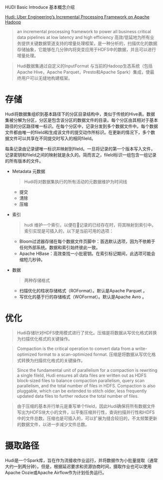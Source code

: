 HUDI Basic Introduce 基本概念介绍

[Hudi: Uber Engineering’s Incremental Processing Framework on Apache Hadoop](https://eng.uber.com/hoodie/)
> an incremental processing framework to power all business critical data pipelines at low latency and high efficiency
高效/低延地为所有业务提供关键数据管道支持的增量处理框架，是一种分析的，扫描优化的数据存储抽象，它能够在几分钟内将突变应用于HDFS中的数据，并且可以进行增量处理。

> Hudi数据集通过自定义的InputFormat 与当前的Hadoop生态系统（包括Apache Hive，Apache Parquet，Presto和Apache Spark）集成，使最终用户可以无缝地构建框架。


# 存储
Hudi将数据集组织到基本路径下的分区目录结构中，类似于传统的Hive表。数据集被分解为分区，分区是包含该分区的数据文件的目录。每个分区由其相对于基本路径的分区路径唯一标识。在每个分区中，记录分发到多个数据文件中。每个数据文件都由唯一的fileId和生成该文件的提交动作所标识。在更新的情况下，多个数据文件可以共享在不同提交时写入的相同fileId。

每条记录由记录键唯一标识并映射到fileId。一旦将记录的第一个版本写入文件，记录密钥和fileId之间的映射就是永久的。简而言之，fileId标识一组包含一组记录的所有版本的文件。
* Metadata 元数据
    >Hudi将对数据集执行的所有活动的元数据维护为时间线
   * 提交
   * 清除
   * 压缩

* 索引
    > hudi 维护一个索引，以便在记录的已经存在时，将其映射到索引中。索引实现是可插入的，以下是当前可用的选项：
    * Bloom过滤器存储在每个数据文件页脚中：首选默认选项，因为不依赖于任何外部系统。数据和索引始终彼此一致。
    * Apache HBase：高效查找一小批密钥。在索引标记期间，此选项可能会缩短几秒钟。
* 数据
    > 两种存储格式
    * 扫描优化的柱状存储格式（ROFormat）。默认是Apache Parquet 。
    * 写优化的基于行的存储格式（WOFormat）。默认是Apache Avro 。

# 优化
>Hudi存储针对HDFS使用模式进行了优化。压缩是将数据从写优化格式转换为扫描优化格式的关键操作。

> Compaction is the critical operation to convert data from a write-optimized format to a scan-optimized format.
压缩是将数据从写优化格式转换为扫描优化格式的关键操作。

> Since the fundamental unit of parallelism for a compaction is rewriting a single fileId, Hudi ensures all data files are written out as HDFS block-sized files to balance compaction parallelism, query scan parallelism, and the total number of files in HDFS. Compaction is also pluggable, which can be extended to stitch older, less frequently updated data files to further reduce the total number of files.

> 由于压缩的基本并行单元是重写单个fileId，因此Hudi确保将所有数据文件写出为HDFS块大小的文件，以平衡压缩并行性，查询扫描并行性和HDFS中的文件总数。压缩也是可插入的，可以扩展为缝合较旧的，不太频繁更新的数据文件，以进一步减少文件总数。

# 摄取路径
Hudi是一个Spark库，旨在作为流接收作业运行，并将数据作为小批量提取（通常大约一到两分钟）。但是，根据延迟要求和资源协商时间，摄取作业也可以使用Apache Oozie或Apache Airflow作为计划任务运行。

